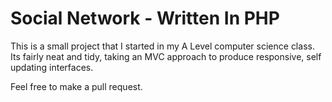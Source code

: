 # Social Network - Written In PHP
This is a small project that I started in my A Level computer science class. Its fairly neat and tidy, taking an MVC approach to produce responsive, self updating interfaces.

Feel free to make a pull request.
